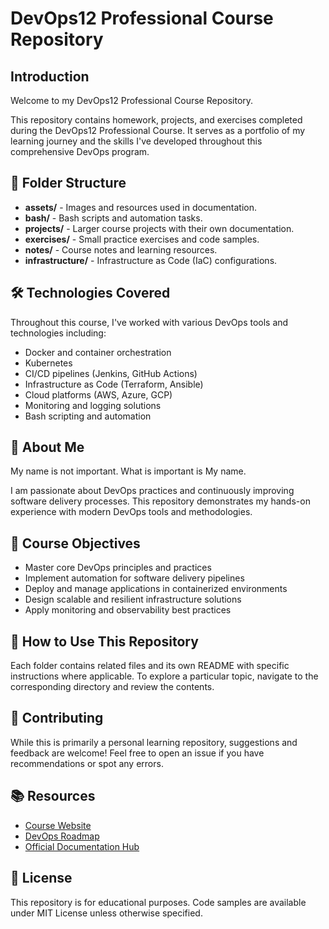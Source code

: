 # DevOps12 Professional Course Repository

## Introduction
Welcome to my DevOps12 Professional Course Repository.

This repository contains homework, projects, and exercises completed during the DevOps12 Professional Course. It serves as a portfolio of my learning journey and the skills I've developed throughout this comprehensive DevOps program.

## 📁 Folder Structure

* **assets/** - Images and resources used in documentation.
* **bash/** - Bash scripts and automation tasks.
* **projects/** - Larger course projects with their own documentation.
* **exercises/** - Small practice exercises and code samples.
* **notes/** - Course notes and learning resources.
* **infrastructure/** - Infrastructure as Code (IaC) configurations.

## 🛠️ Technologies Covered

Throughout this course, I've worked with various DevOps tools and technologies including:

* Docker and container orchestration
* Kubernetes
* CI/CD pipelines (Jenkins, GitHub Actions)
* Infrastructure as Code (Terraform, Ansible)
* Cloud platforms (AWS, Azure, GCP)
* Monitoring and logging solutions
* Bash scripting and automation

## 🚀 About Me

My name is not important. What is important is My name.

I am passionate about DevOps practices and continuously improving software delivery processes. This repository demonstrates my hands-on experience with modern DevOps tools and methodologies.

## 🎯 Course Objectives

* Master core DevOps principles and practices
* Implement automation for software delivery pipelines
* Deploy and manage applications in containerized environments
* Design scalable and resilient infrastructure solutions
* Apply monitoring and observability best practices

## 📝 How to Use This Repository

Each folder contains related files and its own README with specific instructions where applicable. To explore a particular topic, navigate to the corresponding directory and review the contents.

## 🤝 Contributing

While this is primarily a personal learning repository, suggestions and feedback are welcome! Feel free to open an issue if you have recommendations or spot any errors.

## 📚 Resources

* [Course Website](https://example.com/devops12)
* [DevOps Roadmap](https://roadmap.sh/devops)
* [Official Documentation Hub](https://example.com/docs)

## 📄 License

This repository is for educational purposes. Code samples are available under MIT License unless otherwise specified.

